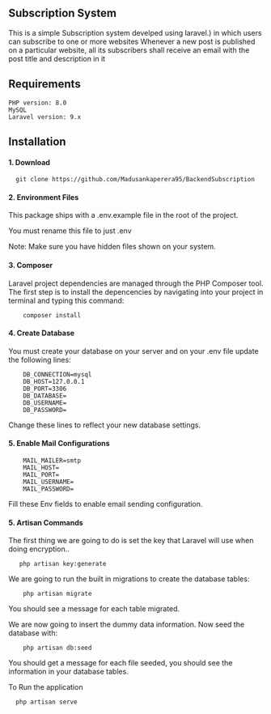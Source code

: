 ## Subscription System

This is a simple Subscription system develped using laravel.) in which users can subscribe to
one or more websites
Whenever a new post is published on a particular website, all its subscribers shall receive an email with the post
title and description in it

## Requirements
    PHP version: 8.0
    MySQL
    Laravel version: 9.x

## Installation

#### 1. Download

      git clone https://github.com/Madusankaperera95/BackendSubscription

#### 2. Environment Files
This package ships with a .env.example file in the root of the project.

You must rename this file to just .env

Note: Make sure you have hidden files shown on your system.

#### 3. Composer
Laravel project dependencies are managed through the PHP Composer tool. The first step is to install the depencencies by navigating into your project in terminal and typing this command:

        composer install

#### 4. Create Database
You must create your database on your server and on your .env file update the following lines:

        DB_CONNECTION=mysql
        DB_HOST=127.0.0.1
        DB_PORT=3306
        DB_DATABASE=
        DB_USERNAME=
        DB_PASSWORD=

Change these lines to reflect your new database settings.

#### 5. Enable Mail Configurations

        MAIL_MAILER=smtp
        MAIL_HOST=
        MAIL_PORT=
        MAIL_USERNAME=
        MAIL_PASSWORD=
Fill these Env fields to enable email sending configuration.

#### 5. Artisan Commands

The first thing we are going to do is set the key that Laravel will use when doing encryption..

       php artisan key:generate

We are going to run the built in migrations to create the database tables:

        php artisan migrate

You should see a message for each table migrated.

We are now going to insert the dummy data information.
Now seed the database with:

        php artisan db:seed

You should get a message for each file seeded, you should see the information in your database tables.



To Run the application

      php artisan serve
